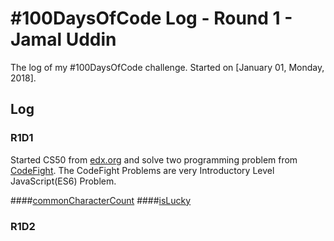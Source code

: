 # #100DaysOfCode Log - Round 1 - Jamal Uddin

The log of my #100DaysOfCode challenge. Started on [January 01, Monday, 2018].

## Log

### R1D1 
Started CS50 from [edx.org](https://www.edx.org/) and solve two programming problem from [CodeFight](https://codefights.com/).
The CodeFight Problems are very Introductory Level JavaScript(ES6) Problem.

####[commonCharacterCount](https://codefights.com/arcade/intro/level-3/JKKuHJknZNj4YGL32)
####[isLucky](https://codefights.com/arcade/intro/level-3/3AdBC97QNuhF6RwsQ)

### R1D2
